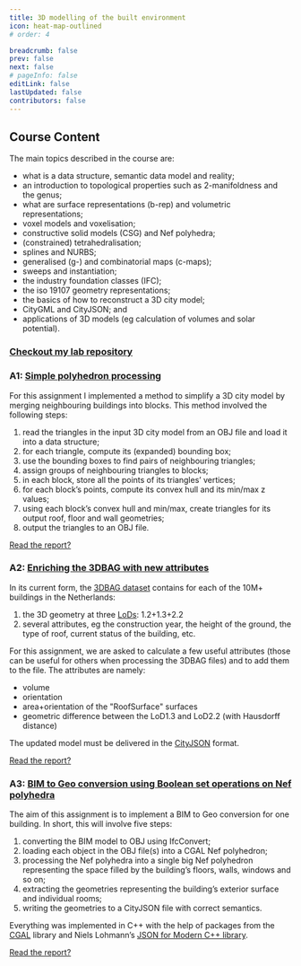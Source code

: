 ```yaml
---
title: 3D modelling of the built environment
icon: heat-map-outlined
# order: 4

breadcrumb: false
prev: false
next: false
# pageInfo: false
editLink: false
lastUpdated: false
contributors: false
---
```


## Course Content
The main topics described in the course are:

- what is a data structure, semantic data model and reality;
- an introduction to topological properties such as 2-manifoldness and the genus;
- what are surface representations (b-rep) and volumetric representations;
- voxel models and voxelisation;
- constructive solid models (CSG) and Nef polyhedra;
- (constrained) tetrahedralisation;
- splines and NURBS;
- generalised (g-) and combinatorial maps (c-maps);
- sweeps and instantiation;
- the industry foundation classes (IFC);
- the iso 19107 geometry representations;
- the basics of how to reconstruct a 3D city model;
- CityGML and CityJSON; and
- applications of 3D models (eg calculation of volumes and solar potential).

### [Checkout my lab repository](https://github.com/MCHU-1999/geo-1004-assignments)
### A1: [Simple polyhedron processing](https://3d.bk.tudelft.nl/courses/geo1004/hw/1/)
For this assignment I implemented a method to simplify a 3D city model by merging neighbouring buildings into blocks. This method involved the following steps:

1. read the triangles in the input 3D city model from an OBJ file and load it into a data structure;
2. for each triangle, compute its (expanded) bounding box;
3. use the bounding boxes to find pairs of neighbouring triangles;
4. assign groups of neighbouring triangles to blocks;
5. in each block, store all the points of its triangles’ vertices;
6. for each block’s points, compute its convex hull and its min/max z values;
7. using each block’s convex hull and min/max, create triangles for its output roof, floor and wall geometries;
8. output the triangles to an OBJ file.

[Read the report?](https://github.com/MCHU-1999/geo-1004-assignments/blob/main/01/geo_1004_hw01.pdf)


### A2: [Enriching the 3DBAG with new attributes](https://3d.bk.tudelft.nl/courses/geo1004/hw/2/)
In its current form, the [3DBAG dataset](https://3dbag.nl/) contains for each of the 10M+ buildings in the Netherlands:

1. the 3D geometry at three [LoDs](https://3d.bk.tudelft.nl/lod/): 1.2+1.3+2.2
2. several attributes, eg the construction year, the height of the ground, the type of roof, current status of the building, etc.

For this assignment, we are asked to calculate a few useful attributes (those can be useful for others when processing the 3DBAG files) and to add them to the file. The attributes are namely:

- volume
- orientation
- area+orientation of the "RoofSurface" surfaces
- geometric difference between the LoD1.3 and LoD2.2 (with Hausdorff distance)

The updated model must be delivered in the [CityJSON](https://www.cityjson.org/) format.

[Read the report?](https://github.com/MCHU-1999/geo-1004-hw02/blob/main/report/report.pdf)

### A3: [BIM to Geo conversion using Boolean set operations on Nef polyhedra](https://3d.bk.tudelft.nl/courses/geo1004/hw/3/)

The aim of this assignment is to implement a BIM to Geo conversion for one building. In short, this will involve five steps:

1. converting the BIM model to OBJ using IfcConvert;
2. loading each object in the OBJ file(s) into a CGAL Nef polyhedron;
3. processing the Nef polyhedra into a single big Nef polyhedron representing the space filled by the building’s floors, walls, windows and so on;
4. extracting the geometries representing the building’s exterior surface and individual rooms;
5. writing the geometries to a CityJSON file with correct semantics.

Everything was implemented in C++ with the help of packages from the [CGAL](https://www.cgal.org/) library and Niels Lohmann’s [JSON for Modern C++ library](https://github.com/nlohmann/json).

[Read the report?](https://github.com/MCHU-1999/geo-1004-hw03/blob/main/report/geo_1004_hw03.pdf)
